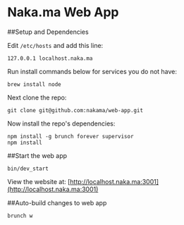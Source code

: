 # Naka.ma Web App

##Setup and Dependencies

Edit `/etc/hosts` and add this line:

    127.0.0.1 localhost.naka.ma

Run install commands below for services you do not have:

    brew install node

Next clone the repo:

    git clone git@github.com:nakama/web-app.git

Now install the repo's dependencies:

    npm install -g brunch forever supervisor
    npm install

##Start the web app

    bin/dev_start

View the website at: [http://localhost.naka.ma:3001](http://localhost.naka.ma:3001)

##Auto-build changes to web app

    brunch w
